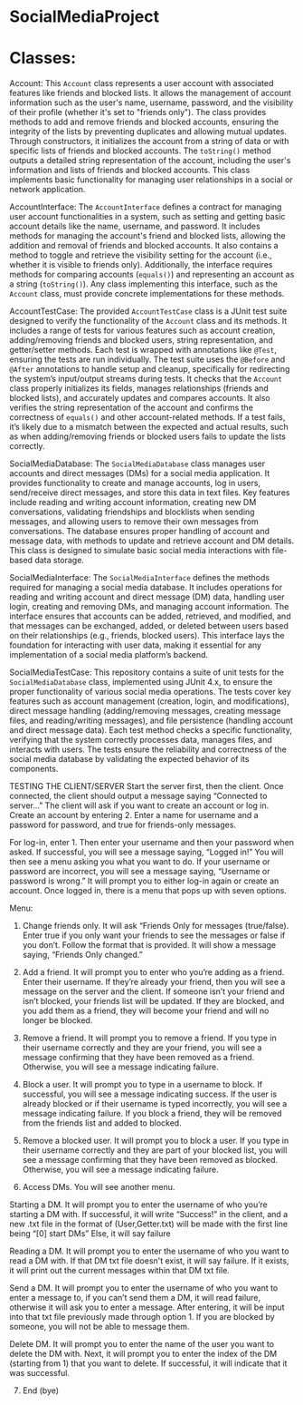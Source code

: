 # SocialMediaProject

# Classes:
Account: This `Account` class represents a user account with associated features like friends and blocked lists. It allows the management of account information such as the user's name, username, password, and the visibility of their profile (whether it's set to "friends only"). The class provides methods to add and remove friends and blocked accounts, ensuring the integrity of the lists by preventing duplicates and allowing mutual updates. Through constructors, it initializes the account from a string of data or with specific lists of friends and blocked accounts. The `toString()` method outputs a detailed string representation of the account, including the user's information and lists of friends and blocked accounts. This class implements basic functionality for managing user relationships in a social or network application.

AccountInterface: The `AccountInterface` defines a contract for managing user account functionalities in a system, such as setting and getting basic account details like the name, username, and password. It includes methods for managing the account's friend and blocked lists, allowing the addition and removal of friends and blocked accounts. It also contains a method to toggle and retrieve the visibility setting for the account (i.e., whether it is visible to friends only). Additionally, the interface requires methods for comparing accounts (`equals()`) and representing an account as a string (`toString()`). Any class implementing this interface, such as the `Account` class, must provide concrete implementations for these methods.

AccountTestCase: The provided `AccountTestCase` class is a JUnit test suite designed to verify the functionality of the `Account` class and its methods. It includes a range of tests for various features such as account creation, adding/removing friends and blocked users, string representation, and getter/setter methods. Each test is wrapped with annotations like `@Test`, ensuring the tests are run individually. The test suite uses the `@Before` and `@After` annotations to handle setup and cleanup, specifically for redirecting the system’s input/output streams during tests. It checks that the `Account` class properly initializes its fields, manages relationships (friends and blocked lists), and accurately updates and compares accounts. It also verifies the string representation of the account and confirms the correctness of `equals()` and other account-related methods. If a test fails, it’s likely due to a mismatch between the expected and actual results, such as when adding/removing friends or blocked users fails to update the lists correctly.

SocialMediaDatabase: The `SocialMediaDatabase` class manages user accounts and direct messages (DMs) for a social media application. It provides functionality to create and manage accounts, log in users, send/receive direct messages, and store this data in text files. Key features include reading and writing account information, creating new DM conversations, validating friendships and blocklists when sending messages, and allowing users to remove their own messages from conversations. The database ensures proper handling of account and message data, with methods to update and retrieve account and DM details. This class is designed to simulate basic social media interactions with file-based data storage.

SocialMediaInterface: The `SocialMediaInterface` defines the methods required for managing a social media database. It includes operations for reading and writing account and direct message (DM) data, handling user login, creating and removing DMs, and managing account information. The interface ensures that accounts can be added, retrieved, and modified, and that messages can be exchanged, added, or deleted between users based on their relationships (e.g., friends, blocked users). This interface lays the foundation for interacting with user data, making it essential for any implementation of a social media platform’s backend.

SocialMediaTestCase: This repository contains a suite of unit tests for the `SocialMediaDatabase` class, implemented using JUnit 4.x, to ensure the proper functionality of various social media operations. The tests cover key features such as account management (creation, login, and modifications), direct message handling (adding/removing messages, creating message files, and reading/writing messages), and file persistence (handling account and direct message data). Each test method checks a specific functionality, verifying that the system correctly processes data, manages files, and interacts with users. The tests ensure the reliability and correctness of the social media database by validating the expected behavior of its components.


TESTING THE CLIENT/SERVER
Start the server first, then the client. Once connected, the client should output a message saying “Connected to server...” The client will ask if you want to create an account or log in. Create an account by entering 2. Enter a name for username and a password for password, and true for friends-only messages.  

For log-in, enter 1. Then enter your username and then your password when asked. If successful, you will see a message saying, “Logged in!” You will then see a menu asking you what you want to do. If your username or password are incorrect, you will see a message saying, “Username or password is wrong.” It will prompt you to either log-in again or create an account. Once logged in, there is a menu that pops up with seven options.  

Menu: 

1. Change friends only. It will ask “Friends Only for messages (true/false). Enter true if you only want your friends to see the messages or false if you don’t. Follow the format that is provided. It will show a message saying, “Friends Only changed.” 

2. Add a friend. It will prompt you to enter who you’re adding as a friend. Enter their username. If they’re already your friend, then you will see a message on the server and the client. If someone isn’t your friend and isn’t blocked, your friends list will be updated. If they are blocked, and you add them as a friend, they will become your friend and will no longer be blocked.  

3. Remove a friend. It will prompt you to remove a friend. If you type in their username correctly and they are your friend, you will see a message confirming that they have been removed as a friend. Otherwise, you will see a message indicating failure.  

4. Block a user. It will prompt you to type in a username to block. If successful, you will see a message indicating success. If the user is already blocked or if their username is typed incorrectly, you will see a message indicating failure. If you block a friend, they will be removed from the friends list and added to blocked.  

5. Remove a blocked user. It will prompt you to block a user. If you type in their username correctly and they are part of your blocked list, you will see a message confirming that they have been removed as blocked. Otherwise, you will see a message indicating failure. 

6. Access DMs. You will see another menu.  

Starting a DM. It will prompt you to enter the username of who you’re starting a DM with. If successful, it will write “Success!” in the client, and a new .txt file in the format of (User,Getter.txt) will be made with the first line being “[0] start DMs” Else, it will say failure 

Reading a DM. It will prompt you to enter the username of who you want to read a DM with. If that DM txt file doesn't exist, it will say failure. If it exists, it will print out the current messages within that DM txt file. 

Send a DM. It will prompt you to enter the username of who you want to enter a message to, if you can’t send them a DM, it will read failure, otherwise it will ask you to enter a message. After entering, it will be input into that txt file previously made through option 1. If you are blocked by someone, you will not be able to message them. 

Delete DM. It will prompt you to enter the name of the user you want to delete the DM with. Next, it will prompt you to enter the index of the DM (starting from 1) that you want to delete. If successful, it will indicate that it was successful.  

7. End (bye) 

